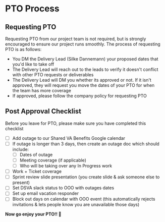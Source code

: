 # PTO Process 
## Requesting PTO 

Requesting PTO from our project team is not required, but is strongly encouraged to ensure our project runs smoothly. The process of requesting PTO is as follows: 
* You DM the Delivery Lead (Silke Dannemann) your proposed dates that you'd like to take off
* The Delivery Lead will reach out to the leads to verify it doesn't conflict with other PTO requests or deliverables
* The Delivery Lead will DM you whether its approved or not. If it isn't approved, they will request you move the dates of your PTO for when the team has more coverage
* If approved, please follow the company policy for requesting PTO 

## Post Approval Checklist
Before you leave for PTO, please make sure you have completed this checklist 
- [ ] Add outage to our Shared VA Benefits Google calendar
- [ ] If outage is longer than 3 days, then create an outage doc which should include:
  - [ ] Dates of outage
  - [ ] Meeting coverage (if applicable)
  - [ ] Who will be taking over any In Progress work 
- [ ] Work + Ticket coverage 
- [ ] Sprint review slide presentation (you create slide & ask someone else to present)
- [ ] Set DSVA slack status to OOO with outages dates
- [ ] Set up email vacation responder
- [ ] Block out days on calendar with OOO event (this automatically rejects invitations & lets people know you are unavailable those days) 

**Now go enjoy your PTO!! 🎉**
